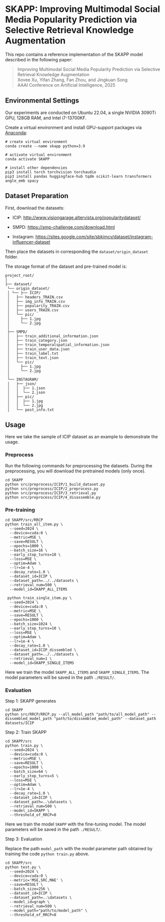 # SKAPP: Improving Multimodal Social Media Popularity Prediction via Selective Retrieval Knowledge Augmentation

This repo contains a reference implementation of the SKAPP model described in the following paper:

> Improving Multimodal Social Media Popularity Prediction via Selective Retrieval Knowledge Augmentation  
> Xovee Xu, Yifan Zhang, Fan Zhou, and Jingkuan Song  
> AAAI Conference on Artificial Intelligence, 2025  

## Environmental Settings

Our experiments are conducted on Ubuntu 22.04, a single NVIDIA 3090Ti GPU, 128GB RAM, and Intel  i7-13700KF. 

Create a virtual environment and install GPU-support packages via [Anaconda](https://www.anaconda.com/):

```shell
# create virtual environment
conda create --name skapp python=3.9

# activate virtual environment
conda activate SKAPP

# install other dependencies
pip3 install torch torchvision torchaudio
pip3 install pandas huggingface-hub tqdm scikit-learn transformers angle_emb spacy
```

## Dataset Preparation

First, download the datasets:

- ICIP: http://www.visiongarage.altervista.org/popularitydataset/

- SMPD: https://smp-challenge.com/download.html

- Instagram: https://sites.google.com/site/sbkimcv/dataset/instagram-influencer-dataset

Then place the datasets in corresponding the `dataset/origin_dataset` folder.

The storage format of the dataset and pre-trained model is:
```
project_root/
│
├── dataset/
 └── origin_dataset/
 │ └── ├── ICIP/
 │   ├── headers_TRAIN.csv
 │   ├── img_info_TRAIN.csv
 │   ├── popularity_TRAIN.csv
 │   ├── users_TRAIN.csv
 │   └── pic/
 │     ├── 1.jpg
 │     └── 2.jpg
 │
 ├── SMPD/
 │   ├── train_additional_information.json
 │   ├── train_category.json
 │   ├── train_temporalspatial_information.json
 │   ├── train_user_data.json
 │   ├── train_label.txt
 │   ├── train_text.json
 │   └── pic/
 │     ├── 1.jpg
 │     └── 2.jpg
 │
 └── INSTAGRAM/
 │   ├── json/
 │   │  ├── 1.json
 │   │  └── 2.json
 │   ├── pic/
 │   │  ├── 1.jpg
 │   │  └── 2.jpg
 │   └── post_info.txt

```


## Usage

Here we take the sample of ICIP dataset as an example to demonstrate the usage.

### Preprocess

Run the following commands for preprocessing the datasets. During the preprocessing, you will download the pretrained models (only once).

```shell
cd SKAPP
python src/preprocess/ICIP/1_build_dataset.py
python src/preprocess/ICIP/2_preprocess.py
python src/preprocess/ICIP/3_retrieval.py
python src/preprocess/ICIP/4_disassemble.py
```

### Pre-training

```shell
cd SKAPP/src/RRCP
python train_all_item.py \
  --seed=2024 \
  --device=cuda:0 \
  --metric=MSE \
  --save=RESULT \
  --epochs=1000 \
  --batch_size=16 \
  --early_stop_turns=10 \
  --loss=MSE \
  --optim=Adam \
  --lr=1e-4 \
  --decay_rate=1.0 \
  --dataset_id=ICIP \
  --dataset_path=../../datasets \
  --retrieval_num=500 \
  --model_id=SKAPP_ALL_ITEMS
  
 python train_single_item.py \
  --seed=2024 \
  --device=cuda:0 \
  --metric=MSE \
  --save=RESULT \
  --epochs=1000 \
  --batch_size=1024 \
  --early_stop_turns=10 \
  --loss=MSE \
  --optim=Adam \
  --lr=1e-4 \
  --decay_rate=1.0 \
  --dataset_id=ICIP_dissembled \
  --dataset_path=../../datasets \
  --retrieval_num=1 \
  --model_id=SKAPP_SINGLE_ITEMS
```

Here we train the model `SKAPP_ALL_ITEMS` and `SKAPP_SINGLE_ITEMS`. The model parameters will be saved in the path `./RESULT/`.

### Evaluation

Step 1: SKAPP generates

```shell
cd SKAPP
python src/RRCP/RRCP.py --all_model_path "path/to/all_model_path" --dissembled_model_path "path/to/dissembled_model_path" --dataset_path datasets/ICIP
```

Step 2: Train SKAPP

```shell
cd SKAPP/src
python train.py \
  --seed=2024 \
  --device=cuda:0 \
  --metric=MSE \
  --save=RESULT \
  --epochs=1000 \
  --batch_size=64 \
  --early_stop_turns=5 \
  --loss=MSE \
  --optim=Adam \
  --lr=1e-4 \
  --decay_rate=1.0 \
  --dataset_id=ICIP \
  --dataset_path=..\datasets \
  --retrieval_num=500 \
  --model_id=SKAPP \
  --threshold_of_RRCP=0
```

Here we train the model `SKAPP` with the fine-tuning model. The model parameters will be saved in the path `./RESULT/`.

Step 3: Evaluation

Replace the path `model_path` with the model parameter path obtained by training the code `python train.py` above.

```shell
cd SKAPP/src
python test.py \
  --seed=2024 \
  --device=cuda:0 \
  --metric='MSE,SRC,MAE' \
  --save=RESULT \
  --batch_size=256 \
  --dataset_id=ICIP \
  --dataset_path=..\datasets \
  --model_id=graph \
  --retrieval_num=500 \
  --model_path="path/to/model_path" \
  --threshold_of_RRCP=0
```










